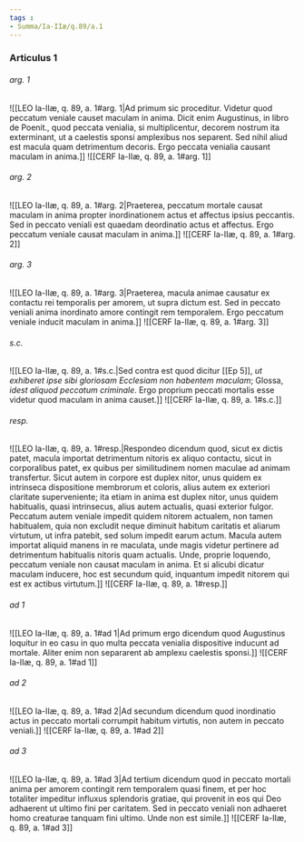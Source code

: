 ```yaml
---
tags : 
- Summa/Ia-IIæ/q.89/a.1
---
```


### Articulus 1

###### arg. 1
![[LEO Ia-IIæ, q. 89, a. 1#arg. 1|Ad primum sic proceditur. Videtur quod peccatum veniale causet maculam in anima. Dicit enim Augustinus, in libro de Poenit., quod peccata venialia, si multiplicentur, decorem nostrum ita exterminant, ut a caelestis sponsi amplexibus nos separent. Sed nihil aliud est macula quam detrimentum decoris. Ergo peccata venialia causant maculam in anima.]]
![[CERF Ia-IIæ, q. 89, a. 1#arg. 1]]

###### arg. 2
![[LEO Ia-IIæ, q. 89, a. 1#arg. 2|Praeterea, peccatum mortale causat maculam in anima propter inordinationem actus et affectus ipsius peccantis. Sed in peccato veniali est quaedam deordinatio actus et affectus. Ergo peccatum veniale causat maculam in anima.]]
![[CERF Ia-IIæ, q. 89, a. 1#arg. 2]]

###### arg. 3
![[LEO Ia-IIæ, q. 89, a. 1#arg. 3|Praeterea, macula animae causatur ex contactu rei temporalis per amorem, ut supra dictum est. Sed in peccato veniali anima inordinato amore contingit rem temporalem. Ergo peccatum veniale inducit maculam in anima.]]
![[CERF Ia-IIæ, q. 89, a. 1#arg. 3]]

###### s.c.
![[LEO Ia-IIæ, q. 89, a. 1#s.c.|Sed contra est quod dicitur [[Ep 5]], *ut exhiberet ipse sibi gloriosam Ecclesiam non habentem maculam*; Glossa, *idest aliquod peccatum criminale*. Ergo proprium peccati mortalis esse videtur quod maculam in anima causet.]]
![[CERF Ia-IIæ, q. 89, a. 1#s.c.]]

###### resp.
![[LEO Ia-IIæ, q. 89, a. 1#resp.|Respondeo dicendum quod, sicut ex dictis patet, macula importat detrimentum nitoris ex aliquo contactu, sicut in corporalibus patet, ex quibus per similitudinem nomen maculae ad animam transfertur. Sicut autem in corpore est duplex nitor, unus quidem ex intrinseca dispositione membrorum et coloris, alius autem ex exteriori claritate superveniente; ita etiam in anima est duplex nitor, unus quidem habitualis, quasi intrinsecus, alius autem actualis, quasi exterior fulgor. Peccatum autem veniale impedit quidem nitorem actualem, non tamen habitualem, quia non excludit neque diminuit habitum caritatis et aliarum virtutum, ut infra patebit, sed solum impedit earum actum. Macula autem importat aliquid manens in re maculata, unde magis videtur pertinere ad detrimentum habitualis nitoris quam actualis. Unde, proprie loquendo, peccatum veniale non causat maculam in anima. Et si alicubi dicatur maculam inducere, hoc est secundum quid, inquantum impedit nitorem qui est ex actibus virtutum.]]
![[CERF Ia-IIæ, q. 89, a. 1#resp.]]

###### ad 1
![[LEO Ia-IIæ, q. 89, a. 1#ad 1|Ad primum ergo dicendum quod Augustinus loquitur in eo casu in quo multa peccata venialia dispositive inducunt ad mortale. Aliter enim non separarent ab amplexu caelestis sponsi.]]
![[CERF Ia-IIæ, q. 89, a. 1#ad 1]]

###### ad 2
![[LEO Ia-IIæ, q. 89, a. 1#ad 2|Ad secundum dicendum quod inordinatio actus in peccato mortali corrumpit habitum virtutis, non autem in peccato veniali.]]
![[CERF Ia-IIæ, q. 89, a. 1#ad 2]]

###### ad 3
![[LEO Ia-IIæ, q. 89, a. 1#ad 3|Ad tertium dicendum quod in peccato mortali anima per amorem contingit rem temporalem quasi finem, et per hoc totaliter impeditur influxus splendoris gratiae, qui provenit in eos qui Deo adhaerent ut ultimo fini per caritatem. Sed in peccato veniali non adhaeret homo creaturae tanquam fini ultimo. Unde non est simile.]]
![[CERF Ia-IIæ, q. 89, a. 1#ad 3]]


